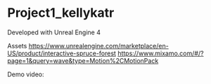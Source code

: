 # Project1_kellykatr

Developed with Unreal Engine 4

Assets 
https://www.unrealengine.com/marketplace/en-US/product/interactive-spruce-forest
https://www.mixamo.com/#/?page=1&query=wave&type=Motion%2CMotionPack

Demo video: 
